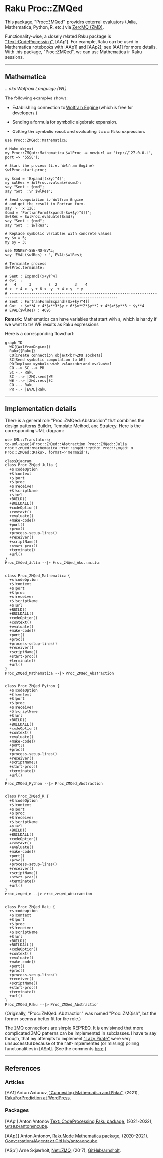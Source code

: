 # Raku Proc::ZMQed

This package, "Proc::ZMQed", provides external evaluators (Julia, Mathematica, Python, R, etc.) via 
[ZeroMQ (ZMQ)](https://zeromq.org).

Functionality-wise, a closely related Raku package is 
["Text::CodeProcessing"](https://raku.land/zef:antononcube/Text::CodeProcessing), 
[AAp1]. For example, Raku can be used in Mathematica notebooks with [AAp1] and [AAp2]; see [AA1] for more details.
With this package, "Proc::ZMQed", we can use Mathematica in Raku sessions. 

-----

## Mathematica 

*...aka Wolfram Language (WL).*

The following examples shows:

- Establishing connection to [Wolfram Engine](https://www.wolfram.com/engine/) (which is free for developers.)

- Sending a formula for symbolic algebraic expansion.

- Getting the symbolic result and evaluating it as a Raku expression.

```perl6
use Proc::ZMQed::Mathematica;

# Make object
my Proc::ZMQed::Mathematica $wlProc .= new(url => 'tcp://127.0.0.1', port => '5550');

# Start the process (i.e. Wolfram Engine)
$wlProc.start-proc;

my $cmd = 'Expand[(x+y)^4]';
my $wlRes = $wlProc.evaluate($cmd);
say "Sent : $cmd";
say "Got  :\n $wlRes";

# Send computation to Wolfram Engine
# and get the result in Fortran form.
say '-' x 120;
$cmd = 'FortranForm[Expand[($x+$y)^4]]';
$wlRes = $wlProc.evaluate($cmd);
say "Sent : $cmd";
say "Got  : $wlRes";

# Replace symbolic variables with concrete values 
my $x = 5;
my $y = 3;

use MONKEY-SEE-NO-EVAL;
say 'EVAL($wlRes) : ', EVAL($wlRes);

# Terminate process
$wlProc.terminate;
```
```
# Sent : Expand[(x+y)^4]
# Got  :
#   4      3        2  2        3    4
# x  + 4 x  y + 6 x  y  + 4 x y  + y
# ------------------------------------------------------------------------------------------------------------------------
# Sent : FortranForm[Expand[($x+$y)^4]]
# Got  : $x**4 + 4*$x**3*$y + 6*$x**2*$y**2 + 4*$x*$y**3 + $y**4
# EVAL($wlRes) : 4096
```

**Remark:** Mathematica can have variables that start with `$`, which is handy if we want to
tre WE results as Raku expressions.

Here is a corresponding flowchart:

```mermaid
graph TD
  WE{{WolframEngine}}
  Raku{{Raku}}
  CO[Create connection object<br>ZMQ sockets]
  SC[Send symbolic computation to WE]
  PR[Replace symbols with values<br>and evaluate]
  CO --> SC --> PR
  SC -.- Raku
  SC -.-> |ZMQ.send|WE
  WE -.-> |ZMQ.recv|SC
  CO -.- Raku
  PR -.- |EVAL|Raku  
```

------

## Implementation details

There is a general role "Proc::ZMQed::Abstraction" that combines the design patterns 
Builder, Template Method, and Strategy. Here is the corresponding UML diagram:

```perl6, output-lang=mermaid, output-prompt=NONE
use UML::Translators;
to-uml-spec(<Proc::ZMQed::Abstraction Proc::ZMQed::Julia Proc::ZMQed::Mathematica Proc::ZMQed::Python Proc::ZMQed::R Proc::ZMQed::Raku>, format=>'mermaid');
```
```mermaid
classDiagram
class Proc_ZMQed_Julia {
  +$!codeOption
  +$!context
  +$!port
  +$!proc
  +$!receiver
  +$!scriptName
  +$!url
  +BUILD()
  +BUILDALL()
  +codeOption()
  +context()
  +evaluate()
  +make-code()
  +port()
  +proc()
  +process-setup-lines()
  +receiver()
  +scriptName()
  +start-proc()
  +terminate()
  +url()
}
Proc_ZMQed_Julia --|> Proc_ZMQed_Abstraction


class Proc_ZMQed_Mathematica {
  +$!codeOption
  +$!context
  +$!port
  +$!proc
  +$!receiver
  +$!scriptName
  +$!url
  +BUILD()
  +BUILDALL()
  +codeOption()
  +context()
  +evaluate()
  +make-code()
  +port()
  +proc()
  +process-setup-lines()
  +receiver()
  +scriptName()
  +start-proc()
  +terminate()
  +url()
}
Proc_ZMQed_Mathematica --|> Proc_ZMQed_Abstraction


class Proc_ZMQed_Python {
  +$!codeOption
  +$!context
  +$!port
  +$!proc
  +$!receiver
  +$!scriptName
  +$!url
  +BUILD()
  +BUILDALL()
  +codeOption()
  +context()
  +evaluate()
  +make-code()
  +port()
  +proc()
  +process-setup-lines()
  +receiver()
  +scriptName()
  +start-proc()
  +terminate()
  +url()
}
Proc_ZMQed_Python --|> Proc_ZMQed_Abstraction


class Proc_ZMQed_R {
  +$!codeOption
  +$!context
  +$!port
  +$!proc
  +$!receiver
  +$!scriptName
  +$!url
  +BUILD()
  +BUILDALL()
  +codeOption()
  +context()
  +evaluate()
  +make-code()
  +port()
  +proc()
  +process-setup-lines()
  +receiver()
  +scriptName()
  +start-proc()
  +terminate()
  +url()
}
Proc_ZMQed_R --|> Proc_ZMQed_Abstraction


class Proc_ZMQed_Raku {
  +$!codeOption
  +$!context
  +$!port
  +$!proc
  +$!receiver
  +$!scriptName
  +$!url
  +BUILD()
  +BUILDALL()
  +codeOption()
  +context()
  +evaluate()
  +make-code()
  +port()
  +proc()
  +process-setup-lines()
  +receiver()
  +scriptName()
  +start-proc()
  +terminate()
  +url()
}
Proc_ZMQed_Raku --|> Proc_ZMQed_Abstraction
```

(Originally, "Proc::ZMQed::Abstraction" was named "Proc::ZMQish", but the former seems a better fit for the role.)

The ZMQ connections are simple REP/REQ. It is envisioned that more complicated ZMQ patterns can be implemented in
subclasses. I have to say though, that my attempts to implement 
["Lazy Pirate"](https://zguide.zeromq.org/docs/chapter4/)
were very unsuccessful because of the half-implemented (or missing) polling functionalities in [ASp1].
(See the comments [here](https://github.com/arnsholt/Net-ZMQ/blob/master/lib/Net/ZMQ4/Poll.pm6).)


------

## References

### Articles

[AA1] Anton Antonov,
["Connecting Mathematica and Raku"](https://rakuforprediction.wordpress.com/2021/12/30/connecting-mathematica-and-raku/),
(2021),
[RakuForPrediction at WordPress]([https://rakuforprediction.wordpress.com/).


### Packages

[AAp1] Anton Antonov
[Text::CodeProcessing Raku package](https://github.com/antononcube/Raku-Text-CodeProcessing),
(2021-2022),
[GitHub/antononcube](https://github.com/antononcube).

[AAp2] Anton Antonov,
[RakuMode Mathematica package](https://github.com/antononcube/ConversationalAgents/blob/master/Packages/WL/RakuMode.m),
(2020-2021),
[ConversationalAgents at GitHub/antononcube](https://github.com/antononcube/ConversationalAgents).

[ASp1] Arne Skjærholt,
[Net::ZMQ](https://github.com/arnsholt/Net-ZMQ),
(2017),
[GitHub/arnsholt](https://github.com/arnsholt).
